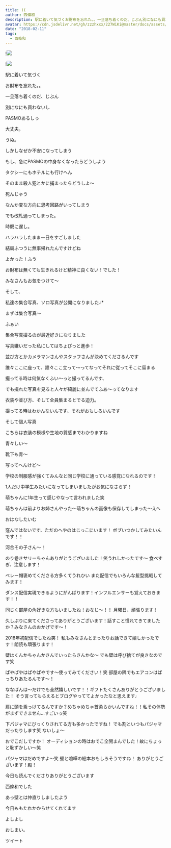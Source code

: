 ```yaml
---
title: )(
author: 西條和
description: 駅に着いて気づくお財布を忘れた。。一旦落ち着くのだ、じぶん別になにも買わないしPASMOあるしっ大丈夫。うぬ。...
avatar: https://cdn.jsdelivr.net/gh/zzzhxxx/227WiKi@master/docs/assets/photo/avatar/nagomi.jpg
date: "2018-02-11"
tags:
  - 西條和
---
```


!![](https://cdn.jsdelivr.net/gh/zzzhxxx/227WiKi-image@master/blog-image/nagomi-2018-02-11_1.jpg)

!![](https://cdn.jsdelivr.net/gh/zzzhxxx/227WiKi-image@master/blog-image/nagomi-2018-02-11_2.jpg)







駅に着いて気づく






お財布を忘れた。。





一旦落ち着くのだ、じぶん




別になにも買わないし





PASMOあるしっ





大丈夫。





うぬ。





しかしなぜか不安になってしまう






もし、急にPASMOの中身なくなったらどうしよう




タクシーにもホテルにも行けへん





そのまま殺人犯とかに捕まったらどうしよ〜




死んじゃう







なんか変な方向に思考回路がいってしまう







でも改札通ってしまった。




時既に遅し。





ハラハラしたまま一日をすごしました






結局ふつうに無事帰れたんですけどね



よかった！ふう







お財布は無くても生きれるけど精神に良くない！でした！





みなさんもお気をつけて〜






そして、


私達の集合写真、ソロ写真が公開になりました.:*




まずは集合写真〜


ふぁい








集合写真撮るのが最近好きになりました



写真嫌いだった私にしてはちょぴっと進歩！






並び方とかカメラマンさんやスタッフさんが決めてくださるんです





誰々ここに座って、誰々ここ立って〜ってなってそれに従ってそこに留まる





撮ってる時は何気なくふい〜っと撮ってるんです、

でも撮れた写真を見ると人々が綺麗に並んでてふあ〜ってなります






衣装や並び方、そして全員集まるとでる迫力。




撮ってる時はわかんないんです、それがおもしろいんです














そして個人写真




こちらは衣装の模様や生地の質感までわかりますね



青々しい〜



靴下も青〜



写ってへんけど〜





学校の制服感が強くてみんなと同じ学校に通っている感覚になれるのです！






1人だけ中学生みたいになってしまいましたがお気になさらず！




萌ちゃんに1年生って感じやなって言われました笑





萌ちゃんは前よりお姉さんやった〜萌ちゃんの画像も保存してしまった〜えへ










おはなしたいむ




窪んではないです、ただのへやのはじっこにいます！
ボブいつかしてみたいんです！！



河合その子さん〜！



のり巻きサリーちゃんありがとうございました！笑うれしかったです〜
食べすぎ、注意します！



ベレー帽褒めてくださる方多くてうれひい
また配信でもいろんな髪型挑戦してみます！




ダンス配信実現できるようにがんばります！インフルエンサーも覚えておきます！！


同じく部屋の角好きな方もいましたね！おなじ〜！！
月曜日、頑張ります！




久しぶりに来てくださってありがとうございます！話すこと慣れてきてましたか？みなさんのおかげです〜！




2018年初配信でしたね笑！
私もみなさんとまったりお話できて嬉しかったです！朗読も頑張ります！



壁はくんかちゃんかさんでいったらさんかな〜
でも壁は呼び捨てが良きなのです笑



ぱやぱやはぱやぱやです〜使ってみてください！笑
部屋の隅でもエアコンはばっちりあたるんです〜！




ななばんは〜だけでも全然嬉しいです！！ギフトたくさんありがとうございました！
そう言ってもらえるとブログやっててよかったなと思えます♩




肩に頭を乗っけてるんですか？めちゃめちゃ首柔らかいんですね！！私その体勢がまずできません…すごいっ笑





下パジャマにびっくりされてる方も多かったですね！
でも割といつもパジャマだったりします笑
ないしょ〜



おでこだしですか！
オーディションの時はおでこ全開まんでした！故にちょっと恥ずかしい〜笑




パジャマはだめですよ〜笑
壁と喧嘩の絵本おもしろそうですね！
ありがとうございます！殿！









今日も読んでくださりありがとうございます







西條和でした






あっ壁とは仲直りしましたよう




今日ももたれかからせてくれてます



よしよし







おしまい。


ツイート



